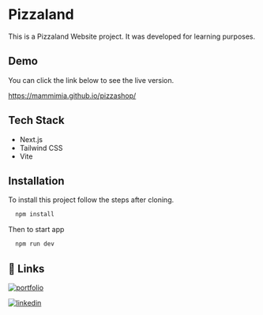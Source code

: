 # Pizzaland

This is a Pizzaland Website project. It was developed for learning purposes.

## Demo

You can click the link below to see the live version.

https://mammimia.github.io/pizzashop/

## Tech Stack

- Next.js
- Tailwind CSS
- Vite

## Installation

To install this project follow the steps after cloning.

```bash
  npm install
```

Then to start app

```bash
  npm run dev
```

## 🔗 Links

[![portfolio](https://img.shields.io/badge/my_portfolio-000?style=for-the-badge&logo=ko-fi&logoColor=white)](https://mammimia.github.io/portfolio/)

[![linkedin](https://img.shields.io/badge/linkedin-0A66C2?style=for-the-badge&logo=linkedin&logoColor=white)](https://www.linkedin.com/in/muhammed-ali-aydin/)
